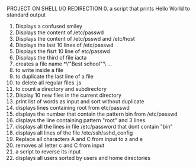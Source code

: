 PROJECT ON SHELL I/O REDIRECTION
0. a script that prints Hello World to standard output
1. Displays a confused smiley
2. Displays the content of /etc/passwd
3. Displays the content of /etc/psswd and /etc/host
4. Displays the last 10 lines of /etc/passwd
5. Displays the fisrt 10 line of etc/passwd
6. Displays the third of file iacta
7. creates a file name \*\\'"Best school"\'\\ ...
8. to write inside a file
9. to duplicate the last line of a file
10. to delete all regular files .js
11. to count a directory and subdirectory
12. Display 10 new files in the current directory
13. print list of words as input and sort without duplicate
14. displays lines containing root from etc/passwd
15. displays the number that contain the pattern bin from /etc/passwd
16. displays the line containing pattern "root" and 3 lines
17. displays all the lines in file /etc/password that dont contain "bin"
18. displays all lines of the file /etc/ssh/sshd_config
19. Replace all characters A and C from input to z and e
20. removes all letter c and C from input
21. a script to reverse its input
22. displays all users sorted by users and home directories

